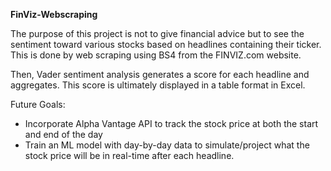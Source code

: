 **FinViz-Webscraping**

The purpose of this project is not to give financial advice but to see the sentiment toward various stocks based on headlines containing their ticker. This is done by web scraping using BS4 from the FINVIZ.com website.

Then, Vader sentiment analysis generates a score for each headline and aggregates. This score is ultimately displayed in a table format in Excel.


Future Goals:

- Incorporate Alpha Vantage API to track the stock price at both the start and end of the day
- Train an ML model with day-by-day data to simulate/project what the stock price will be in real-time after each headline.

